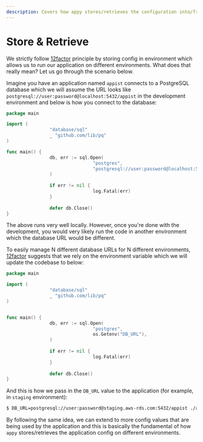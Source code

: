 ```yaml
---
description: Covers how appy stores/retrieves the configuration into/from the environment.
---
```


# Store & Retrieve

We strictly follow [12factor](https://12factor.net/) principle by storing config in environment which allows us to run our application on different environments. What does that really mean? Let us go through the scenario below.

Imagine you have an application named `appist` connects to a PostgreSQL database which we will assume the URL looks like `postgresql://user:password@localhost:5432/appist` in the development environment and below is how you connect to the database:

```go
package main

import (
				"database/sql"
				_ "github.com/lib/pq"
)

func main() {
				db, err := sql.Open(
								"postgres", 
								"postgresql://user:password@localhost:5432/appist",
				)
				
				if err != nil {
								log.Fatal(err)
				}
				
				defer db.Close()
}
```

The above runs very well locally. However, once you're done with the development, you would very likely run the code in another environment which the database URL would be different. 

To easily manage N different database URLs for N different environments, [12factor](https://12factor.net/) suggests that we rely on the environment variable which we will update the codebase to below:

```go
package main

import (
				"database/sql"
				_ "github.com/lib/pq"
)


func main() {
				db, err := sql.Open(
								"postgres", 
								os.Getenv("DB_URL"),
				)
				
				if err != nil {
								log.Fatal(err)
				}
				
				defer db.Close()
}
```

And this is how we pass in the `DB_URL` value to the application \(for example, in `staging` environment\):

```bash
$ DB_URL=postgresql://user:password@staging.aws-rds.com:5432/appist ./appist serve
```

By following the same idea, we can extend to more config values that are being used by the application and this is basically the fundamental of how `appy` stores/retrieves the application config on different environments.

